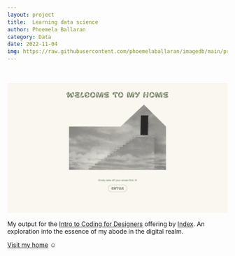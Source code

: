 ```yaml
---
layout: project
title:  Learning data science
author: Phoemela Ballaran
category: Data
date: 2022-11-04
img: https://raw.githubusercontent.com/phoemelaballaran/imagedb/main/projects/myhome-cover.png
---
```

<br><br>
<img src="https://raw.githubusercontent.com/phoemelaballaran/imagedb/main/projects/myhome.png">
<br>
<p>My output for the <a href="https://www.index-space.org/products/intro-to-coding-for-designers-3" target="_blank">Intro to Coding for Designers</a> offering by <a href="https://index-space.org/" target="_blank">Index</a>. An exploration into the essence of my abode in the digital realm.</p>
<p><a href="https://phoemelaballaran.github.io/myhome" target="_blank">Visit my home</a> ☺︎</p>
<br><br>
